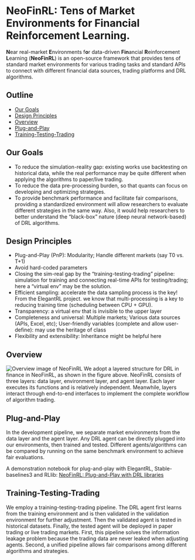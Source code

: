 # NeoFinRL: Tens of Market Environments for Financial Reinforcement Learning. 

**N**ear real-market **E**nvironments f**o**r data-driven **Fin**ancial **R**einforcement **L**earning (**NeoFinRL**) is an open-source framework that provides tens of standard market environments for various trading tasks and standard APIs to connect with different financial data sources, trading platforms and DRL algorithms.

## Outline
- [Our Goals](#our-goals)
- [Design Principles](#design-principles)
- [Overview](#overview)
- [Plug-and-Play](#plug-and-play)
- [Training-Testing-Trading](#training-testing-trading)

## Our Goals
+ To reduce the simulation-reality gap: existing works use backtesting on historical data, while the real performance may be quite different when applying the algorithms to paper/live trading.
+ To reduce the data pre-processing burden, so that quants can focus on developing and optimizing strategies.
+ To provide benchmark performance and facilitate fair comparisons, providing a standardized environment will allow researchers to evaluate different strategies in the same way. Also, it would help researchers to better understand the “black-box” nature (deep neural network-based) of DRL algorithms.

## Design Principles
+ Plug-and-Play (PnP): Modularity; Handle different markets (say T0 vs. T+1)
+ Avoid hard-coded parameters
+ Closing the sim-real gap by the “training-testing-trading” pipeline: simulation for training and connecting real-time APIs for testing/trading;  here a “virtual env” may be the solution.
+ Efficient sampling: accelerate the data sampling process is the key!  From the ElegantRL project. we know that multi-processing is a key to reducing training time (scheduling between CPU + GPU).
+ Transparency: a virtual env that is invisible to the upper layer
+ Completeness and universal:
  Multiple markets; Various data sources (APIs, Excel, etc); User-friendly variables (complete and allow user-define): may use the heritage of class
+ Flexibility and extensibility: Inheritance might be helpful here

## Overview 
![Overview image of NeoFinRL](https://github.com/AI4Finance-Foundation/NeoFinRL/blob/main/figs/neofinrl_overview.png)
We adopt a layered structure for DRL in finance in NeoFinRL, as shown in the figure above. NeoFinRL consists of three layers: data layer, environment layer, and agent layer. Each layer executes its functions and is relatively independent. Meanwhile, layers interact through end-to-end interfaces to implement the complete workflow of algorithm trading.

## Plug-and-Play
In the development pipeline, we separate market environments from the data layer and the agent layer. Any DRL agent can be directly plugged into our environments, then trained and tested. Different agents/algorithms can be compared by running on the same benchmark environment to achieve fair evaluations. 

A demonstration notebook for plug-and-play with ElegantRL, Stable-baselines3 and RLlib: [NeoFinRL: Plug-and-Play with DRL libraries](https://colab.research.google.com/drive/1zd10aPKT7fE9lr3G2hozT-SeRRYRU2rg?usp=sharing)

## Training-Testing-Trading
We employ a training-testing-trading pipeline. The DRL agent first learns from the training environment and is then validated in the validation environment for further adjustment. Then the validated agent is tested in historical datasets. Finally, the tested agent will be deployed in paper trading or live trading markets. First, this pipeline solves the information leakage problem because the trading data are never leaked when adjusting agents. Second, a unified pipeline allows fair comparisons among different algorithms and strategies. 
